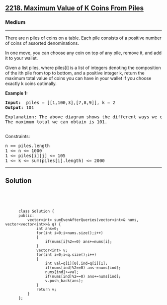 
<h2><a href="https://leetcode.com/problems/maximum-value-of-k-coins-from-piles/">2218. Maximum Value of K Coins From Piles</a></h2>
<h3>Medium</h3>
<hr>
<div><p>
There are n piles of coins on a table. Each pile consists of a positive number of coins of assorted denominations.

In one move, you can choose any coin on top of any pile, remove it, and add it to your wallet.

Given a list piles, where piles[i] is a list of integers denoting the composition of the ith pile from top to bottom, and a positive integer k, return the maximum total value of coins you can have in your wallet if you choose exactly k coins optimally.
</p>


<p><strong>Example 1:</strong></p>
<pre><strong>Input:</strong>  piles = [[1,100,3],[7,8,9]], k = 2
<strong>Output:</strong> 101
</pre>
<pre>
Explanation: The above diagram shows the different ways we can choose k coins.
The maximum total we can obtain is 101.
  </pre>
  
Constraints:
<pre>
n == piles.length
1 <= n <= 1000
1 <= piles[i][j] <= 105
1 <= k <= sum(piles[i].length) <= 2000
</pre>
<hr>
 <h2><strong><b>Solution</b></strong></h2>
 <br>
 <pre>
 
          class Solution {
          public:
              vector<int> sumEvenAfterQueries(vector<int>& nums, vector<vector<int>>& q) {
                  int ans=0;
                  for(int i=0;i<nums.size();i++)
                  {
                      if(nums[i]%2==0) ans+=nums[i];
                  }
                  vector<int> v;
                  for(int i=0;i<q.size();i++)
                  {
                      int val=q[i][0],ind=q[i][1];
                      if(nums[ind]%2==0) ans-=nums[ind];
                      nums[ind]+=val;
                      if(nums[ind]%2==0) ans+=nums[ind];
                      v.push_back(ans);
                  }
                  return v;
              }
          };
          
 </pre>


